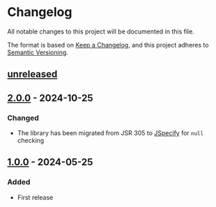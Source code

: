 # Changelog

All notable changes to this project will be documented in this file.

The format is based on [Keep a Changelog](https://keepachangelog.com/en/1.0.0/),
and this project adheres to [Semantic Versioning](https://semver.org/spec/v2.0.0.html).

## [unreleased]

## [2.0.0] - 2024-10-25

### Changed

- The library has been migrated from JSR 305 to [JSpecify](https://jspecify.dev/) for `null` checking

## [1.0.0] - 2024-05-25

### Added

- First release

[unreleased]: https://github.com/cthing/cthing-projectversion/compare/2.0.0...HEAD
[2.0.0]: https://github.com/cthing/cthing-projectversion/releases/tag/2.0.0
[1.0.0]: https://github.com/cthing/cthing-projectversion/releases/tag/1.0.0
